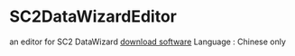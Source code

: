 # SC2DataWizardEditor
an editor for SC2 DataWizard
[download software](https://github.com/ttoyou/SC2DataWizardEditor/blob/master/%E9%93%B6%E6%B2%B3%E7%BC%96%E8%BE%91%E5%99%A8%E6%95%B0%E6%8D%AE%E5%90%91%E5%AF%BC%E4%BA%A7%E7%94%9F%E5%99%A8%E6%96%B0%E7%89%881.0.10.22.zip)
Language : Chinese only
